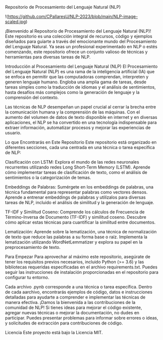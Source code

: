 Repositorio de Procesamiento del Lenguaje Natural (NLP)

!(https://github.com/CPallaresU/NLP-2023/blob/main/NLP-image-scaled.jpg)

¡Bienvenido al Repositorio de Procesamiento del Lenguaje Natural (NLP)! Este repositorio es una colección integral de recursos, código y ejemplos diseñados para guiarte a través del emocionante mundo del Procesamiento del Lenguaje Natural. Ya seas un profesional experimentado en NLP o estés comenzando, este repositorio ofrece un conjunto valioso de técnicas y herramientas para diversas tareas de NLP.

Introducción al Procesamiento del Lenguaje Natural (NLP)
El Procesamiento del Lenguaje Natural (NLP) es una rama de la inteligencia artificial (IA) que se enfoca en permitir que las computadoras comprendan, interpreten y generen lenguaje humano. Engloba una amplia gama de tareas, desde tareas simples como la traducción de idiomas y el análisis de sentimientos, hasta desafíos más complejos como la generación de lenguaje y la comprensión del contexto.

Las técnicas de NLP desempeñan un papel crucial al cerrar la brecha entre la comunicación humana y la comprensión de las máquinas. Con el aumento del volumen de datos de texto disponible en internet y en diversas aplicaciones, el NLP se ha convertido en una tecnología indispensable para extraer información, automatizar procesos y mejorar las experiencias de usuario.

Lo que Encontrarás en Este Repositorio
Este repositorio está organizado en diferentes secciones, cada una centrada en una técnica o tarea específica de NLP:

Clasificación con LSTM: Explora el mundo de las redes neuronales recurrentes utilizando redes Long Short-Term Memory (LSTM). Aprende cómo implementar tareas de clasificación de texto, como el análisis de sentimientos o la categorización de temas.

Embeddings de Palabras: Sumérgete en los embeddings de palabras, una técnica fundamental para representar palabras como vectores densos. Aprende a entrenar embeddings de palabras y utilízalos para diversas tareas de NLP, incluido el análisis de similitud y la generación de lenguaje.

TF-IDF y Similitud Coseno: Comprende los cálculos de Frecuencia de Término-Inversa de Documento (TF-IDF) y similitud coseno. Descubre cómo aplicar estas técnicas para cuantificar la similitud entre documentos.

Lematización: Aprende sobre la lematización, una técnica de normalización de texto que reduce las palabras a su forma base o raíz. Implementa la lematización utilizando WordNetLemmatizer y explora su papel en la preprocesamiento de texto.

Para Empezar
Para aprovechar al máximo este repositorio, asegúrate de tener los requisitos previos necesarios, incluido Python (>= 3.6) y las bibliotecas requeridas especificadas en el archivo requirements.txt. Puedes seguir las instrucciones de instalación proporcionadas en el repositorio para configurar tu entorno.

Cada archivo .pynb corresponde a una técnica o tarea específica. Dentro de cada aarchivo, encontrarás ejemplos de código, datos e instrucciones detalladas para ayudarte a comprender e implementar las técnicas de manera efectiva.
¡Damos la bienvenida a las contribuciones de la comunidad de NLP! Si tienes ideas para mejorar el código existente, agregar nuevas técnicas o mejorar la documentación, no dudes en participar. Puedes presentar problemas para informar sobre errores o ideas, y solicitudes de extracción para contribuciones de código.

Licencia
Este proyecto está bajo la Licencia MIT.
